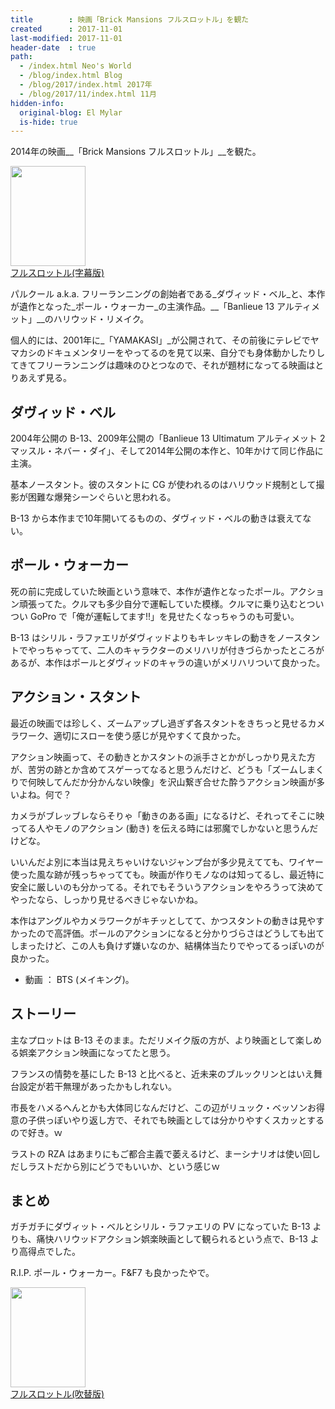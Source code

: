 ```yaml
---
title        : 映画「Brick Mansions フルスロットル」を観た
created      : 2017-11-01
last-modified: 2017-11-01
header-date  : true
path:
  - /index.html Neo's World
  - /blog/index.html Blog
  - /blog/2017/index.html 2017年
  - /blog/2017/11/index.html 11月
hidden-info:
  original-blog: El Mylar
  is-hide: true
---
```


2014年の映画__「Brick Mansions フルスロットル」__を観た。

<div class="ad-amazon">
  <div class="ad-amazon-image">
    <a href="https://www.amazon.co.jp/dp/B00R3LJIWA?tag=neos21-22&amp;linkCode=osi&amp;th=1&amp;psc=1">
      <img src="https://m.media-amazon.com/images/I/51Kd10ziYUL._SL160_.jpg" width="120" height="160">
    </a>
  </div>
  <div class="ad-amazon-info">
    <div class="ad-amazon-title">
      <a href="https://www.amazon.co.jp/dp/B00R3LJIWA?tag=neos21-22&amp;linkCode=osi&amp;th=1&amp;psc=1">フルスロットル(字幕版)</a>
    </div>
  </div>
</div>

パルクール a.k.a. フリーランニングの創始者である_ダヴィッド・ベル_と、本作が遺作となった_ポール・ウォーカー_の主演作品。__「Banlieue 13 アルティメット」__のハリウッド・リメイク。

個人的には、2001年に_「YAMAKASI」_が公開されて、その前後にテレビでヤマカシのドキュメンタリーをやってるのを見て以来、自分でも身体動かしたりしてきてフリーランニングは趣味のひとつなので、それが題材になってる映画はとりあえず見る。

## ダヴィッド・ベル

2004年公開の B-13、2009年公開の「Banlieue 13 Ultimatum アルティメット 2 マッスル・ネバー・ダイ」、そして2014年公開の本作と、10年かけて同じ作品に主演。

基本ノースタント。彼のスタントに CG が使われるのはハリウッド規制として撮影が困難な爆発シーンぐらいと思われる。

B-13 から本作まで10年開いてるものの、ダヴィッド・ベルの動きは衰えてない。

## ポール・ウォーカー

死の前に完成していた映画という意味で、本作が遺作となったポール。アクション頑張ってた。クルマも多少自分で運転していた模様。クルマに乗り込むとついつい GoPro で「俺が運転してます!!」を見せたくなっちゃうのも可愛い。

B-13 はシリル・ラファエリがダヴィッドよりもキレッキレの動きをノースタントでやっちゃってて、二人のキャラクターのメリハリが付きづらかったところがあるが、本作はポールとダヴィッドのキャラの違いがメリハリついて良かった。

## アクション・スタント

最近の映画では珍しく、ズームアップし過ぎず各スタントをきちっと見せるカメラワーク、適切にスローを使う感じが見やすくて良かった。

アクション映画って、その動きとかスタントの派手さとかがしっかり見えた方が、苦労の跡とか含めてスゲーってなると思うんだけど、どうも「ズームしまくりで何映してんだか分かんない映像」を沢山繋ぎ合せた酔うアクション映画が多いよね。何で？

カメラがブレッブレならそりゃ「動きのある画」になるけど、それってそこに映ってる人やモノのアクション (動き) を伝える時には邪魔でしかないと思うんだけどな。

いいんだよ別に本当は見えちゃいけないジャンプ台が多少見えてても、ワイヤー使った風な跡が残っちゃってても。映画が作りモノなのは知ってるし、最近特に安全に厳しいのも分かってる。それでもそういうアクションをやろうって決めてやったなら、しっかり見せるべきじゃないかね。

本作はアングルやカメラワークがキチッとしてて、かつスタントの動きは見やすかったので高評価。ポールのアクションになると分かりづらさはどうしても出てしまったけど、この人も負けず嫌いなのか、結構体当たりでやってるっぽいのが良かった。

- 動画 ： BTS (メイキング)。

## ストーリー

主なプロットは B-13 そのまま。ただリメイク版の方が、より映画として楽しめる娯楽アクション映画になってたと思う。

フランスの情勢を基にした B-13 と比べると、近未来のブルックリンとはいえ舞台設定が若干無理があったかもしれない。

市長をハメるへんとかも大体同じなんだけど、この辺がリュック・ベッソンお得意の子供っぽいやり返し方で、それでも映画としては分かりやすくスカッとするので好き。ｗ

ラストの RZA はあまりにもご都合主義で萎えるけど、まーシナリオは使い回しだしラストだから別にどうでもいいか、という感じｗ

## まとめ

ガチガチにダヴィット・ベルとシリル・ラファエリの PV になっていた B-13 よりも、痛快ハリウッドアクション娯楽映画として観られるという点で、B-13 より高得点でした。

R.I.P. ポール・ウォーカー。F&F7 も良かったやで。

<div class="ad-amazon">
  <div class="ad-amazon-image">
    <a href="https://www.amazon.co.jp/dp/B00R3LJE9W?tag=neos21-22&amp;linkCode=osi&amp;th=1&amp;psc=1">
      <img src="https://m.media-amazon.com/images/I/51IXaEpGR4L._SL160_.jpg" width="120" height="160">
    </a>
  </div>
  <div class="ad-amazon-info">
    <div class="ad-amazon-title">
      <a href="https://www.amazon.co.jp/dp/B00R3LJE9W?tag=neos21-22&amp;linkCode=osi&amp;th=1&amp;psc=1">フルスロットル(吹替版)</a>
    </div>
  </div>
</div>
